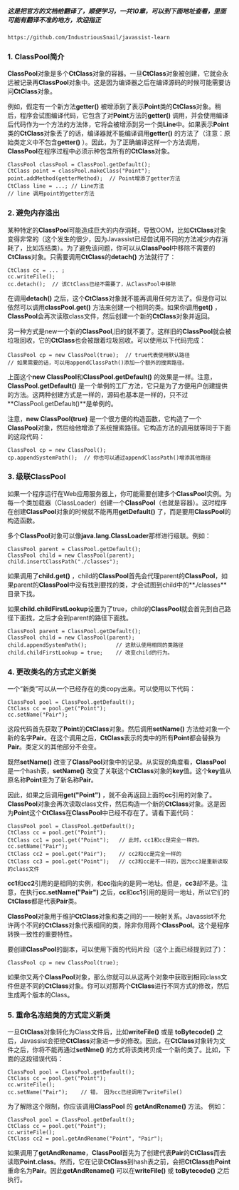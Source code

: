 ##### 这是把官方的文档给翻译了，顺便学习，一共10章，可以到下面地址查看，里面可能有翻译不准的地方，欢迎指正

    https://github.com/IndustriousSnail/javassist-learn
    

### 1. ClassPool简介

**ClassPool**对象是多个**CtClass**对象的容器。一旦**CtClass**对象被创建，它就会永远被记录再**ClassPool**对象中。这是因为编译器之后在编译源码的时候可能需要访问**CtClass**对象。

例如，假定有一个新方法**getter()** 被增添到了表示**Point**类的**CtClass**对象。稍后，程序会试图编译代码，它包含了对**Point**方法的**getter()** 调用，并会使用编译后代码作为一个方法的方法体，它将会被增添到另一个类**Line**中。如果表示**Point**类的**CtClass**对象丢了的话，编译器就不能编译调用**getter()** 的方法了（注意：原始类定义中不包含**getter()** ）。因此，为了正确编译这样一个方法调用，**ClassPool**在程序过程中必须示种包含所有的**CtClass**对象。

    ClassPool classPool = ClassPool.getDefault();
    CtClass point = classPool.makeClass("Point");
    point.addMethod(getterMethod);  // Point增添了getter方法
    CtClass line = ...; // Line方法
    // line 调用point的getter方法
    

### 2. 避免内存溢出

某种特定的**ClassPool**可能造成巨大的内存消耗，导致OOM，比如**CtClass**对象变得非常的（这个发生的很少，因为Javassist已经尝试用不同的方法减少内存消耗了，比如冻结类）。为了避免该问题，你可以从**ClassPool**中移除不需要的**CtClass**对象。只需要调用**CtClass**的**detach()** 方法就行了：

    CtClass cc = ... ;
    cc.writeFile();
    cc.detach();  // 该CtClass已经不需要了，从ClassPool中移除
    
在调用**detach()** 之后，这个**CtClass**对象就不能再调用任何方法了。但是你可以依然可以调用**classPool.get()** 方法来创建一个相同的类。如果你调用**get()** ，**ClassPool**会再次读取class文件，然后创建一个新的**CtClass**对象并返回。

另一种方式是new一个新的**ClassPool**,旧的就不要了。这样旧的**ClassPool**就会被垃圾回收，它的**CtClass**也会被跟着垃圾回收。可以使用以下代码完成：

    ClassPool cp = new ClassPool(true);  // true代表使用默认路径
    // 如果需要的话，可以用appendClassPath()添加一个额外的搜索路径。
    
上面这个**new ClassPool**和**ClassPool.getDefault()** 的效果是一样。注意，**ClassPool.getDefault()** 是一个单例的工厂方法，它只是为了方便用户创建提供的方法。这两种创建方式是一样的，源码也基本是一样的，只不过**ClassPool.getDefault()**是单例的。

注意，**new ClassPool(true)** 是一个很方便的构造函数，它构造了一个**ClassPool**对象，然后给他增添了系统搜索路径。它构造方法的调用就等同于下面的这段代码：

    ClassPool cp = new ClassPool();
    cp.appendSystemPath();  // 你也可以通过appendClassPath()增添其他路径
    
### 3. 级联ClassPool

如果一个程序运行在Web应用服务器上，你可能需要创建多个**ClassPool**实例。为每一个类加载器（ClassLoader）创建一个**ClassPool**（也就是容器）。这时程序在创建**ClassPool**对象的时候就不能再用**getDefault()** 了，而是要用**ClassPool**的构造函数。

多个**ClassPool**对象可以像**java.lang.ClassLoader**那样进行级联。例如：

    ClassPool parent = ClassPool.getDefault();
    ClassPool child = new ClassPool(parent);
    child.insertClassPath("./classes");
    
如果调用了**child.get()** ，child的**ClassPool**首先会代理parent的**ClassPool**，如果parent的**ClassPool**中没有找到要找的类，才会试图到child中的**./classes**目录下找。

如果**child.childFirstLookup**设置为了true，child的**ClassPool**就会首先到自己路径下面找，之后才会到parent的路径下面找。

    ClassPool parent = ClassPool.getDefault();
    ClassPool child = new ClassPool(parent);
    child.appendSystemPath();         // 这默认使用相同的类路径
    child.childFirstLookup = true;    // 改变child的行为。
    
### 4. 更改类名的方式定义新类

一个“新类”可以从一个已经存在的类copy出来。可以使用以下代码：

    ClassPool pool = ClassPool.getDefault();
    CtClass cc = pool.get("Point");
    cc.setName("Pair");
    
这段代码首先获取了**Point**的**CtClass**对象。然后调用**setName()** 方法给对象一个新的名字**Pair**。在这个调用之后，**CtClass**表示的类中的所有**Point**都会替换为**Pair**。类定义的其他部分不会变。

既然**setName()** 改变了**ClassPool**对象中的记录。从实现的角度看，**ClassPool**是一个hash表，**setName()** 改变了关联这个**CtClass**对象的**key**值。这个**key**值从原名称**Point**变为了新名称**Pair**。

因此，如果之后调用**get("Point")** ，就不会再返回上面的**cc**引用的对象了。**ClassPool**对象会再次读取class文件，然后构造一个新的**CtClass**对象。这是因为**Point**这个**CtClass**在**ClassPool**中已经不存在了。请看下面代码：

    ClassPool pool = ClassPool.getDefault();
    CtClass cc = pool.get("Point");
    CtClass cc1 = pool.get("Point");   // 此时，cc1和cc是完全一样的。
    cc.setName("Pair");
    CtClass cc2 = pool.get("Pair");    // cc2和cc是完全一样的
    CtClass cc3 = pool.get("Point");   // cc3和cc是不一样的，因为cc3是重新读取的class文件
    
**cc1**和**cc2**引用的是相同的实例，和**cc**指向的是同一地址。但是，**cc3**却不是。注意，在执行**cc.setName("Pair")** 之后，**cc**和**cc1**引用的是同一地址，所以它们的**CtClass**都是代表**Pair**类。

**ClassPool**对象用于维护**CtClass**对象和类之间的一一映射关系。Javassist不允许两个不同的**CtClass**对象代表相同的类，除非你用两个**ClassPool**。这个是程序转换一致性的重要特性。

要创建**ClassPool**的副本，可以使用下面的代码片段（这个上面已经提到过了）：

    ClassPool cp = new ClassPool(true);

如果你又两个**ClassPool**对象，那么你就可以从这两个对象中获取到相同class文件但是不同的**CtClass**对象。你可以对那两个**CtClass**进行不同方式的修改，然后生成两个版本的Class。

### 5. 重命名冻结类的方式定义新类

一旦**CtClass**对象转化为Class文件后，比如**writeFile()** 或是 **toBytecode()** 之后，Javassist会拒绝**CtClass**对象进一步的修改。因此，在**CtClass**对象转为文件之后，你将不能再通过**setNme()** 的方式将该类拷贝成一个新的类了。比如，下面的这段错误代码：

    ClassPool pool = ClassPool.getDefault();
    CtClass cc = pool.get("Point");
    cc.writeFile();
    cc.setName("Pair");    // 错， 因为cc已经调用了writeFile()
    
为了解除这个限制，你应该调用**ClassPool** 的 **getAndRename()** 方法。 例如：

    ClassPool pool = ClassPool.getDefault();
    CtClass cc = pool.get("Point");
    cc.writeFile();
    CtClass cc2 = pool.getAndRename("Point", "Pair"); 
    
如果调用了**getAndRename**，**ClassPool**首先为了创建代表**Pair**的**CtClass**而去读取**Point.class**。然而，它在记录**CtClass**到hash表之前，会把**CtClass**由**Point**重命名为**Pair**。因此**getAndRename()** 可以在**writeFile()** 或 **toBytecode()** 之后执行。

